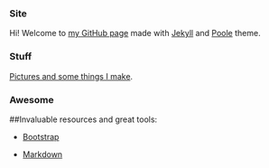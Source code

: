 ### Site

Hi! Welcome to [my GitHub page](http://indexcosmos.github.io/) made with [Jekyll](http://jekyllrb.com) and [Poole](http://getpoole.com) theme.

### Stuff

[Pictures and some things I make](http://indexcosmos.github.io/portfolio/).

### Awesome

##Invaluable resources and great tools:

* [Bootstrap](http://getbootstrap.com/)

* [Markdown](http://daringfireball.net/projects/markdown/)